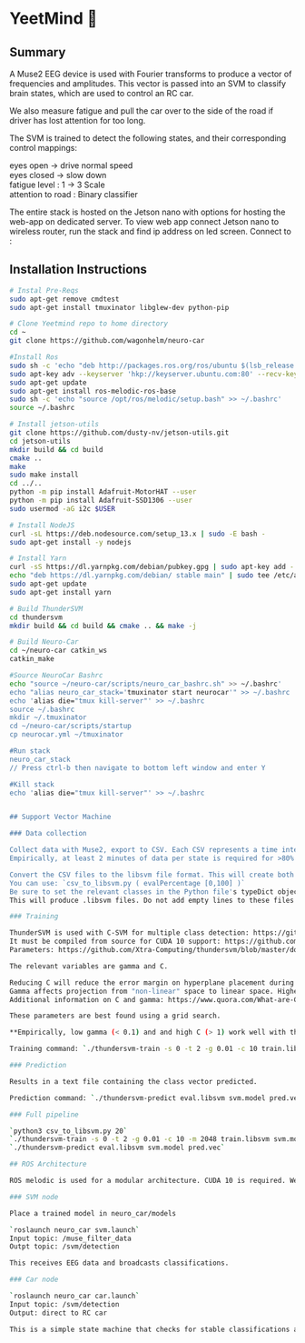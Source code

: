 # YeetMind 🧠

## Summary

A Muse2 EEG device is used with Fourier transforms to produce a vector of frequencies and amplitudes.
This vector is passed into an SVM to classify brain states, which are used to control an RC car.

We also measure fatigue and pull the car over to the side of the road if driver has lost attention for too long.

The SVM is trained to detect the following states, and their corresponding control mappings:

eyes open -> drive normal speed  
eyes closed -> slow down  
fatigue level : 1 -> 3 Scale  
attention to road : Binary classifier  

The entire stack is hosted on the Jetson nano with options for hosting the web-app on dedicated server.  To view web app
connect Jetson nano to wireless router, run the stack and find ip address on led screen.  Connect to <ipaddres>:<port assigned by tmuxinator>

## Installation Instructions
```bash
# Instal Pre-Reqs
sudo apt-get remove cmdtest
sudo apt-get install tmuxinator libglew-dev python-pip

# Clone Yeetmind repo to home directory
cd ~
git clone https://github.com/wagonhelm/neuro-car

#Install Ros
sudo sh -c 'echo "deb http://packages.ros.org/ros/ubuntu $(lsb_release -sc) main" > /etc/apt/sources.list.d/ros-latest.list'
sudo apt-key adv --keyserver 'hkp://keyserver.ubuntu.com:80' --recv-key C1CF6E31E6BADE8868B172B4F42ED6FBAB17C654
sudo apt-get update
sudo apt-get install ros-melodic-ros-base
sudo sh -c 'echo "source /opt/ros/melodic/setup.bash" >> ~/.bashrc'
source ~/.bashrc

# Install jetson-utils 
git clone https://github.com/dusty-nv/jetson-utils.git
cd jetson-utils
mkdir build && cd build
cmake ..
make
sudo make install
cd ../..
python -m pip install Adafruit-MotorHAT --user
python -m pip install Adafruit-SSD1306 --user
sudo usermod -aG i2c $USER

# Install NodeJS
curl -sL https://deb.nodesource.com/setup_13.x | sudo -E bash -
sudo apt-get install -y nodejs

# Install Yarn
curl -sS https://dl.yarnpkg.com/debian/pubkey.gpg | sudo apt-key add -
echo "deb https://dl.yarnpkg.com/debian/ stable main" | sudo tee /etc/apt/sources.list.d/yarn.list
sudo apt-get update
sudo apt-get install yarn

# Build ThunderSVM
cd thundersvm
mkdir build && cd build && cmake .. && make -j

# Build Neuro-Car
cd ~/neuro-car catkin_ws
catkin_make

#Source NeuroCar Bashrc
echo "source ~/neuro-car/scripts/neuro_car_bashrc.sh" >> ~/.bashrc'
echo "alias neuro_car_stack='tmuxinator start neurocar'" >> ~/.bashrc
echo 'alias die="tmux kill-server"' >> ~/.bashrc
source ~/.bashrc
mkdir ~/.tmuxinator
cd ~/neuro-car/scripts/startup
cp neurocar.yml ~/tmuxinator

#Run stack
neuro_car_stack
// Press ctrl-b then navigate to bottom left window and enter Y

#Kill stack
echo 'alias die="tmux kill-server"' >> ~/.bashrc


## Support Vector Machine

### Data collection

Collect data with Muse2, export to CSV. Each CSV represents a time interval resultant from a Fourier transform.
Empirically, at least 2 minutes of data per state is required for >80% classification accuracy.

Convert the CSV files to the libsvm file format. This will create both eval and train sets.
You can use: `csv_to_libsvm.py ( evalPercentage [0,100] )`
Be sure to set the relevant classes in the Python file's typeDict object.
This will produce .libsvm files. Do not add empty lines to these files as this will affect parsing.

### Training

ThunderSVM is used with C-SVM for multiple class detection: https://github.com/Xtra-Computing/thundersvm/blob/master/docs/index.md
It must be compiled from source for CUDA 10 support: https://github.com/Xtra-Computing/thundersvm/blob/master/docs/get-started.md#installation
Parameters: https://github.com/Xtra-Computing/thundersvm/blob/master/docs/parameters.md

The relevant variables are gamma and C.

Reducing C will reduce the error margin on hyperplane placement during training: https://stats.stackexchange.com/questions/31066/what-is-the-influence-of-c-in-svms-with-linear-kernel
Gamma affects projection from "non-linear" space to linear space. Higher gamma results in smoother non-linear projection.
Additional information on C and gamma: https://www.quora.com/What-are-C-and-gamma-with-regards-to-a-support-vector-machine

These parameters are best found using a grid search.

**Empirically, low gamma (< 0.1) and and high C (> 1) work well with the EEG.**

Training command: `./thundersvm-train -s 0 -t 2 -g 0.01 -c 10 train.libsvm svm.model`

### Prediction

Results in a text file containing the class vector predicted.

Prediction command: `./thundersvm-predict eval.libsvm svm.model pred.vec`

### Full pipeline

`python3 csv_to_libsvm.py 20`
`./thundersvm-train -s 0 -t 2 -g 0.01 -c 10 -m 2048 train.libsvm svm.model`
`./thundersvm-predict eval.libsvm svm.model pred.vec`

## ROS Architecture

ROS melodic is used for a modular architecture. CUDA 10 is required. We use the catkin build system.

### SVM node

Place a trained model in neuro_car/models

`roslaunch neuro_car svm.launch`
Input topic: /muse_filter_data
Outpt topic: /svm/detection

This receives EEG data and broadcasts classifications.

### Car node

`roslaunch neuro_car car.launch`
Input topic: /svm/detection
Output: direct to RC car

This is a simple state machine that checks for stable classifications and issues actions to the RC car.
